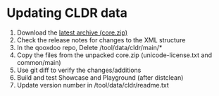 Updating CLDR data
==================

1.  Download the [latest archive
    (core.zip)](http://cldr.unicode.org/index/downloads)
2.  Check the release notes for changes to the XML structure
3.  In the qooxdoo repo, Delete /tool/data/cldr/main/\*
4.  Copy the files from the unpacked core.zip (unicode-license.txt and
    common/main)
5.  Use git diff to verify the changes/additions
6.  Build and test Showcase and Playground (after distclean)
7.  Update version number in /tool/data/cldr/readme.txt

